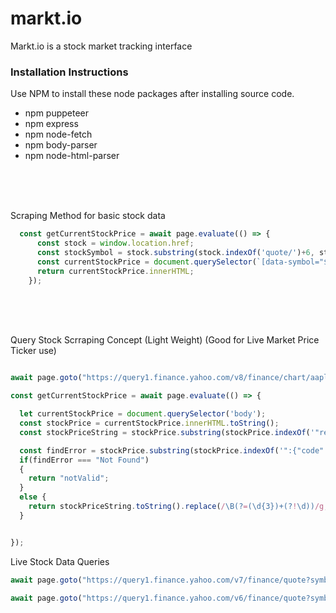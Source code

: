 # markt.io
Markt.io is a stock market tracking interface


### Installation Instructions

Use NPM to install these node packages after installing source code.

* npm puppeteer
* npm express
* npm node-fetch
* npm body-parser
* npm node-html-parser


<br>
<br>
<br>

Scraping Method for basic stock data

```javascript
  const getCurrentStockPrice = await page.evaluate(() => {
      const stock = window.location.href;
      const stockSymbol = stock.substring(stock.indexOf('quote/')+6, stock.length);
      const currentStockPrice = document.querySelector(`[data-symbol="${stockSymbol}"][data-field="regularMarketPrice"]`);
      return currentStockPrice.innerHTML;
    });
```

<br>
<br>
<br>

Query Stock Scrraping Concept (Light Weight) (Good for Live Market Price Ticker use)

```javascript

await page.goto("https://query1.finance.yahoo.com/v8/finance/chart/aapl" + stockSymbol);

const getCurrentStockPrice = await page.evaluate(() => {

  let currentStockPrice = document.querySelector('body');
  const stockPrice = currentStockPrice.innerHTML.toString();
  const stockPriceString = stockPrice.substring(stockPrice.indexOf('"regularMarketPrice":')+21, stockPrice.indexOf(',"chartPrevi'));

  const findError = stockPrice.substring(stockPrice.indexOf('":{"code":"')+11, stockPrice.indexOf('","descripti'));
  if(findError === "Not Found")
  {
    return "notValid";
  }
  else {
    return stockPriceString.toString().replace(/\B(?=(\d{3})+(?!\d))/g, ",");
  }


});

```


Live Stock Data Queries 

```javascript
await page.goto("https://query1.finance.yahoo.com/v7/finance/quote?symbols=(STOCK SYMBOL)");
```

```javascript
await page.goto("https://query1.finance.yahoo.com/v6/finance/quote?symbols=(STOCK SYMBOL)");
```

